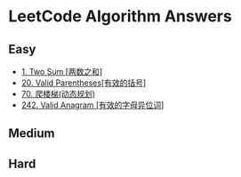 # LeetCode Algorithm Answers

## Easy

- [1. Two Sum [两数之和]](./answers/1.py)
- [20. Valid Parentheses[有效的括号]](./answers/20.py)
- [70. 爬楼梯(动态规划)](./answers/70.py)
- [242. Valid Anagram [有效的字母异位词]](./answers/242.py)

## Medium

## Hard